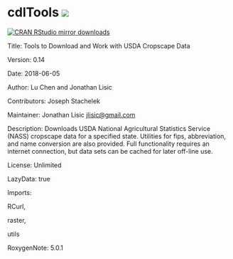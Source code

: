 # cdlTools [![](http://www.r-pkg.org/badges/version/cdlTools)](http://www.r-pkg.org/pkg/cdlTools)
[![CRAN RStudio mirror downloads](http://cranlogs.r-pkg.org/badges/cdlTools)](http://www.r-pkg.org/pkg/cdlTools)

Title: Tools to Download and Work with USDA Cropscape Data

Version: 0.14

Date: 2018-06-05

Author: Lu Chen and  Jonathan Lisic

Contributors:
  Joseph Stachelek

Maintainer: Jonathan Lisic <jlisic@gmail.com>

Description: Downloads USDA National Agricultural Statistics Service (NASS) cropscape data for a specified state. Utilities for fips, abbreviation, and name conversion are also provided. Full functionality requires an internet connection, but data sets can be cached for later off-line use.

License: Unlimited

LazyData: true

Imports:

RCurl,

raster,

utils

RoxygenNote: 5.0.1
